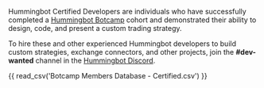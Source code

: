 
Hummingbot Certified Developers are individuals who have successfully completed a [Hummingbot Botcamp](https://www.botcamp.xyz) cohort and demonstrated their ability to design, code, and present a custom trading strategy.

To hire these and other experienced Hummingbot developers to build custom strategies, exchange connectors, and other projects, join the **#dev-wanted** channel in the [Hummingbot Discord](https://discord.gg/hummingbot).

{{ read_csv('Botcamp Members Database - Certified.csv') }}